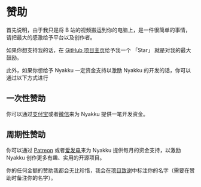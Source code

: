 # 赞助

首先说明，由于我只是将 B 站的视频搬运到你的电脑上，是一件很简单的事情，请把最大的感激给予平台以及创作者。

如果你想支持我的话，在 [GitHub 项目主页](https://github.com/yutto-dev/bilili)给予我一个 「Star」 就是对我的最大鼓励。

此外，如果你想给予 Nyakku 一定资金支持以激励 Nyakku 的开发的话，你可以通过以下方式进行

## 一次性赞助

你可以通过[支付宝](https://img.nyakku.moe/sponsor/alipay.png)或者[微信](https://img.nyakku.moe/sponsor/wechat.png)来为 Nyakku 提供一笔开发资金。

## 周期性赞助

你可以通过 [Patreon](https://www.patreon.com/SigureMo) 或者[爱发电](https://afdian.net/@siguremo)来为 Nyakku 提供每月的资金支持，以激励 Nyakku 创作更多有趣、实用的开源项目。

你的任何金额的赞助我都会无比珍惜，我会在[项目致谢](./guide/thanks)中标注你的名字（需要在赞助时备注你的名字）。
